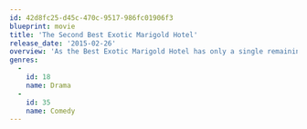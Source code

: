 ```yaml
---
id: 42d8fc25-d45c-470c-9517-986fc01906f3
blueprint: movie
title: 'The Second Best Exotic Marigold Hotel'
release_date: '2015-02-26'
overview: 'As the Best Exotic Marigold Hotel has only a single remaining vacancy - posing a rooming predicament for two fresh arrivals - Sonny pursues his expansionist dream of opening a second hotel.'
genres:
  -
    id: 18
    name: Drama
  -
    id: 35
    name: Comedy
---
```

